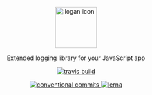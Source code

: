 <p align="center">
  <a href="https://ciklum-digital.github.io/logan/">
    <img width="96" src="https://ciklum-digital.github.io/logan/assets/images/icon.svg" alt="logan icon">
  </a>    
</p>

<p align="center">Extended logging library for your JavaScript app</h3>

<p align="center">
  <a href="https://travis-ci.com/ciklum-digital/logan">
    <img src="https://img.shields.io/travis/ciklum-digital/logan/master.svg" alt="travis build" />
  </a>
</p>

<p align="center">
  <a href="https://conventionalcommits.org">
    <img src="https://img.shields.io/badge/Conventional%20Commits-1.0.0-yellow.svg?style=flat" alt="conventional commits" />
  </a>
  <a href="https://lerna.js.org/">
    <img src="https://img.shields.io/badge/maintained%20with-lerna-cc00ff.svg?style=flat" alt="lerna" />
  </a>
</p>
